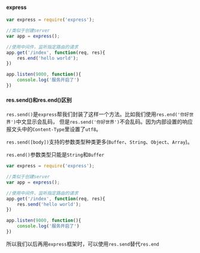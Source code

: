 #### express

```js
var express = require('express');

//类似于创建server
var app = express();

//使用中间件，监听指定路由的请求
app.get('/index', function(req, res){
	res.end('hello world');
})

app.listen(9000, function(){
	console.log('服务开启了')
})
```

#### res.send()和res.end()区别

`res.send()`是`express`帮我们封装了这样一个方法。比如我们使用`res.end('你好世界')`中文显示会乱码， 但是`res.send('你好世界')`不会乱码。因为内部设置的响应报文头中的`Content-Type`里设置了`utf8`。

`res.send([body])`支持的参数类型种类更多(`Buffer`、`String`、`Object`、`Array`)。

`res.end()`参数类型只能是`String`和`Buffer`

```js
var express = require('express');

//类似于创建server
var app = express();

//使用中间件，监听指定路由的请求
app.get('/index', function(req, res){
	res.send('hello world');
})

app.listen(9000, function(){
	console.log('服务开启了')
})
```
所以我们以后再用`express`框架时，可以使用`res.send`替代`res.end`